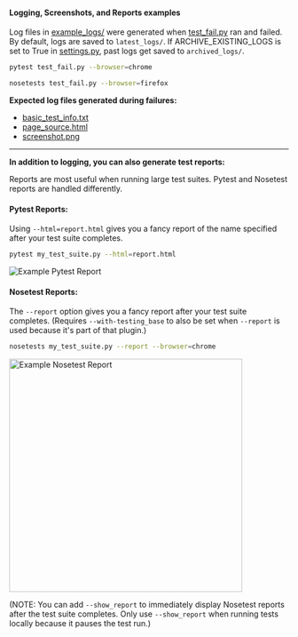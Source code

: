 #### Logging, Screenshots, and Reports examples

Log files in [example_logs/](https://github.com/seleniumbase/SeleniumBase/tree/master/examples/example_logs) were generated when [test_fail.py](https://github.com/seleniumbase/SeleniumBase/blob/master/examples/test_fail.py) ran and failed. By default, logs are saved to ``latest_logs/``. If ARCHIVE_EXISTING_LOGS is set to True in [settings.py](https://github.com/seleniumbase/SeleniumBase/blob/master/seleniumbase/config/settings.py), past logs get saved to ``archived_logs/``.

```bash
pytest test_fail.py --browser=chrome

nosetests test_fail.py --browser=firefox
```

**Expected log files generated during failures:**
* [basic_test_info.txt](https://github.com/seleniumbase/SeleniumBase/blob/master/examples/example_logs/basic_test_info.txt)
* [page_source.html](https://github.com/seleniumbase/SeleniumBase/blob/master/examples/example_logs/page_source.html)
* [screenshot.png](https://github.com/seleniumbase/SeleniumBase/blob/master/examples/example_logs/screenshot.png)

---
**In addition to logging, you can also generate test reports:**

Reports are most useful when running large test suites. Pytest and Nosetest reports are handled differently.

#### **Pytest Reports:**

Using ``--html=report.html`` gives you a fancy report of the name specified after your test suite completes.

```bash
pytest my_test_suite.py --html=report.html
```
![](https://cdn2.hubspot.net/hubfs/100006/images/PytestReport.png "Example Pytest Report")

#### **Nosetest Reports:**

The ``--report`` option gives you a fancy report after your test suite completes. (Requires ``--with-testing_base`` to also be set when ``--report`` is used because it's part of that plugin.)

```bash
nosetests my_test_suite.py --report --browser=chrome
```
<img src="https://cdn2.hubspot.net/hubfs/100006/images/Test_Report_2.png" title="Example Nosetest Report" height="420">

(NOTE: You can add ``--show_report`` to immediately display Nosetest reports after the test suite completes. Only use ``--show_report`` when running tests locally because it pauses the test run.)